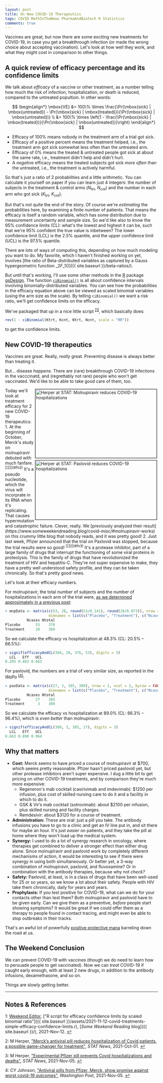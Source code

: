 ```yaml
---
layout: post
title: On New COVID-19 Therapeutics
tags: COVID MathInTheNews PharmaAndBiotech R Statistics
comments: true
---
```


Vaccines are great, but now there are some exciting new treatments for COVID-19, in case
you get a breakthrough infection (or made the wrong choice about accepting vaccination).
Let's look at how well they work, and what they might cost in comparison to other things.  


## A quick review of efficacy percentage and its confidence limits  

We talk about _efficacy_ of a vaccine or other treatment, as a number telling how much the
risk of infection, hospitalization, or death is reduced, compared to the untreated
popultion.  In other words:  

$$
\begin{align*}
 \mbox{VE} &= 100\% \times \frac{\Pr(\mbox{sick} | \mbox{untreated}) - \Pr(\mbox{sick} | \mbox{treated})}{\Pr(\mbox{sick} | \mbox{untreated})} \\
           &= 100\% \times \left(1 - \frac{\Pr(\mbox{sick} | \mbox{treated})}{\Pr(\mbox{sick} | \mbox{untreated})}\right)
\end{align*}
$$

- Efficacy of 100% means nobody in the treatment arm of a trial got sick.  
- Efficacy of a positive percent means the treatment helped, i.e., the treatment arm got sick
  somewhat less often than the untreated arm.  
- Efficacy of 0% means the treated &amp; untreated people got sick at about the same rate,
  i.e., treatment didn't help and didn't hurt.  
- A _negative_ efficacy means the treated subjects got sick _more often_ than the
  untreated, i.e., the treatment is actively harmful.  

So that's just a ratio of 2 probabilities and a little arithmetic.  You can calculate it
yourself on paper if you can learn just 4 integers: the number of subjects in the
treatment &amp; control arms ($N_{\mbox{trt}}$, $N_{\mbox{cnt}}$) and
the number in each arm who got sick ($K_{\mbox{trt}}$, $K_{\mbox{cnt}}$).  

But that's not quite the end of the story.  Of course we're _estimating_ the probabilities
here, by examining a finite number of patients.  That means the efficacy is itself a
random variable, which has some distribution due to measurement uncertainty and sample
size.  So we'd like also to know the 95% confidence limits (CL): what's the lowest and highest
it can be, such that we're 95% confident the true value is inbetween?  The lower
confidence limit (LCL) is the 2.5% quantile, and the upper confidence limit (UCL) is the
97.5% quantile.  

There are lots of ways of computing this, depending on how much modeling you want to
do. My favorite, which I haven't finished working on yet, involves
[the ratio of Beta-distributed variables as captured by a Gauss hypergeometric function ${}\_2F\_1()$]({{ site.baseurl }}/beta-ratios/).  

But until that's working, I'll use some other methods in the
[R](https://www.r-project.org/) package
[gsDesign](https://cran.r-project.org/web/packages/gsDesign/index.html).
The function
[`ciBinomial()`](https://www.rdocumentation.org/packages/gsDesign/versions/3.2.1/topics/ciBinomial)
is all about confidence intervals involving binomially-distributed variables.  You can see
how the probabilities in the efficacy equation above can be viewed as scaled binomial
variables (using the arm size as the scale).  By telling `ciBinomial()` we want a risk
ratio, we'll get confidence limits on the efficacy.  

We've packaged that up in a nice little script <sup id="fn1a">[[1]](#fn1)</sup>, which
basically does:  

```R
rev(1 - ciBinomial(Ktrt, Kcnt, Ntrt, Ncnt, scale = "RR"))
```

to get the confidence limits.  


## New COVID-19 therapeutics  

Vaccines are great.  Really, _really_ great.  Preventing disease is always better than
treating it.  

But&hellip; disease _happens._  There are (rare) breakthrough COVID-19 infections in the
vacccinatd, and (regrettably not rare) people who won't get vaccinated.  We'd like to be
able to take good care of them, too.  

<img src="{{ site.baseurl }}/images/2021-10-04-covid-misc-stat.jpg" width="400" height="226" alt="Herper at STAT: Molnupiravir reduces COVID-19 hospitalizations" title = "Herper at STAT: Molnupiravir reduces COVID-19 hospitalizations" style="float: right; margin: 3px 3px 3px 3px; border: 1px solid #000000;">
<img src="{{ site.baseurl }}/images/2021-11-12-covid-treatments-stat-paxlovid.jpg" width="400" height="195" alt="Herper at STAT: Paxlovid reduces COVID-19 hospitalizations" title="Herper at STAT: Paxlovid reduces COVID-19 hospitalizations" style="float: right; margin: 3px 3px 3px 3px; border: 1px solid #000000;">
Today we'll look at treatment efficacy for 2 new COVID-19 therapeutics:  
1. At the beginning of October, Merck's study on molnupiravir debuted with much
   fanfare. <sup id="fn2a">[[2]](#fn2)</sup>  It's a pseudo nucleotide, which the virus
   will incorprate in its RNA when it's replicating. That causes hypermutation and
   catastrophic failure.  Clever, really.  We
   [previously analyzed their result](https://www.someweekendreading.blog/covid-misc/#molnupiravir-works)
   on this crummy little blog that nobody reads, and it was pretty good!  
2. Just last week, Pfizer announced that the trial on Paxlovid was stopped, because the
   trial results were so good! <sup id="fn3a">[[3]](#fn3)</sup>  It's a protease
   inhibitor, part of a large family of drugs that interrupt the functioning of some viral
   proteins in proteolysis.  This is the family of drugs that have revolutionized the
   treatment of HIV and hepatitis-C.  They're not super expensive to make, they have a
   pretty well understood safety profile, and they can be taken chronically.  So that's
   pretty good news.  

Let's look at their efficacy numbers.

For molnupiravir, the total number of subjects and the number of hospitalizations in each
arm of the trial were, [as we determined approximately in a previous post](https://www.someweekendreading.blog/covid-misc/#molnupiravir-works):  

```R
> mnpData <- matrix(c(53, 28, round(53/0.141), round(28/0.073)), nrow = 2, ncol = 2, byrow = FALSE,
                    dimnames = list(c("Placebo", "Treatment"), c("Ncases", "Ntotal"))); mnpData
          Ncases Ntotal
Placebo       53    376
Treatment     28    384
```

So we calculate the efficacy vs hospitalization at 48.3% (CL: 20.5% &ndash; 66.5%):  

```R
> signif(efficacyAndCL(384, 28, 376, 53), digits = 3)
  LCL   Eff   UCL
0.205 0.483 0.665
```

For paxlovid, the numbers are a trial of very similar size, as reported in the 
_WaPo_ <sup id="fn4a">[[4]](#fn4)</sup>:  

```R
> paxData <- matrix(c(27, 3, 385, 389), nrow = 2, ncol = 2, byrow = FALSE,
                    dimnames = list(c("Placebo", "Treatment"), c("Ncases", "Ntotal"))); paxData
          Ncases Ntotal
Placebo       27    385
Treatment      3    389

```

So we calculate the efficacy vs hospitalization at 89.0% (CL: 66.3% &ndash; 96.4%),
which is _even better_ than molnupiravir:  

```R
> signif(efficacyAndCL(389, 3, 385, 27), digits = 3)
  LCL   Eff   UCL
0.663 0.890 0.964
```

   
## Why that matters  

- __Cost:__ Merck seems to have priced a course of molnupiravir at \$700, which seems
  pretty reasonable.  Pfizer hasn't priced paxlovid yet, but other protease inhibitors
  aren't super expensive.  I dug a little bit to get pricing on other COVID-19 treatments,
  and by comparison they're much more expensive:  
  - Regeneron's mab cocktail (casirivimab and imdevimab): \$1250 per infusion, plus cost
    of skilled nursing care to do it and a facility in which to do it.  
  - GSK & Vir’s mab cocktail (sotrovimab): about \$2100 per infusion, plus skilled nursing
    and facility charges.  
  - Remdesivir: about \$3120 for a course of treatment.  
- __Administration:__ These are oral: just a pill you take.  The antibody infusions you
  have to go to a clinic and get an IV line put in, and sit there for maybe an hour.  It's
  just _easier_ on patients, and they take the pill at home where they won't load up the
  medical system.  
- __Synergy:__ I used to do a lot of synergy research in oncology, where therapies get
  combined to deliver a stronger effect than either drug alone.  Since molnupiravir and
  paxlovid work by completely different mechanisms of action, it would be interesting to
  see if there were synergy in using both simultaneously.  Or better yet, a 3-way
  combination of molnupiravir, paxlovid, and fluvoxamine?  Or in combination with the
  antibody therapies, because why not _check?_  
- __Safety:__ Paxlovid, at least, is in a class of drugs that have been well-used for 25
  or so years, so we know a lot about their safety.  People with HIV take them
  chronically, daily for years and years.  
- __Prophylaxis:__ If you test positive for COVID-19, what can we do for your contacts
  other than test them?  Both molnupiravir and paxlovid have to be given early.  Can we
  give them as a preventive, _before_ people start showing symptoms?  It would be great if
  we could offer them as a therapy to people found in contact tracing, and might even be
  able to stop outbreaks in their tracks.  

That's an awful lot of powerfully [positive protective mana](https://en.wikipedia.org/wiki/Mana)
barreling down the road at us.  


## The Weekend Conclusion  

We can prevent COVID-19 with vaccines (though we do need to learn how to persuade people
to get vaccinated).  Now we can _treat_ COVID-19 if caught early enough, with at least 2
new drugs, in addition to the antibody infusions, dexamethasone, and so on.  

Things are slowly getting better.  

---

## Notes &amp; References  

<!--
<sup id="fn1a">[[1]](#fn1)</sup>

<a id="fn1">1</a>: ***, ["***"](***), *** [↩](#fn1a)  

<img src="{{ site.baseurl }}/images/***" width="400" height="***" alt="***" title="***" style="float: right; margin: 3px 3px 3px 3px; border: 1px solid #000000;">

<iframe width="400" height="224" src="***" allow="accelerometer; encrypted-media; gyroscope; picture-in-picture" allowfullscreen style="float: right; margin: 3px 3px 3px 3px; border: 1px solid #000000;"></iframe>
-->

<a id="fn1">1</a>: [Weekend Editor](mailto:SomeWeekendReadingEditor@gmail.com), ["R script for efficacy confidence limits by scaled binomial ratio"]({{ site.baseurl }}/assets/2021-11-12-covid-treatments-simple-efficacy-confidence-limits.r), [_Some Weekend Reading_ blog]({{ site.baseurl }}/), 2021-Nov-12. [↩](#fn1a)  

<a id="fn2">2</a>: M Herper, ["Merck’s antiviral pill reduces hospitalization of Covid patients, a possible game-changer for treatment"](https://www.statnews.com/2021/10/01/mercks-antiviral-pill-reduces-hospitalization-of-covid-patients-a-possible-game-changer-for-treatment/), _STAT News_, 2021-Oct-01. [↩](#fn2a)  

<a id="fn3">3</a>: M Herper, ["Experimental Pfizer pill prevents Covid hospitalizations and deaths"](https://www.statnews.com/2021/11/05/experimental-pfizer-pill-prevents-covid-hospitalizations-and-deaths/), _STAT News_, 2021-Nov-05. [↩](#fn3a)  

<a id="fn4">4</a>: CY Johnson, ["Antiviral pills from Pfizer, Merck, show promise against worst covid-19 outcomes"](https://www.washingtonpost.com/health/2021/11/05/pfizer-covid-pill/), _Washington Post_, 2021-Nov-05. [↩](#fn4a)  
